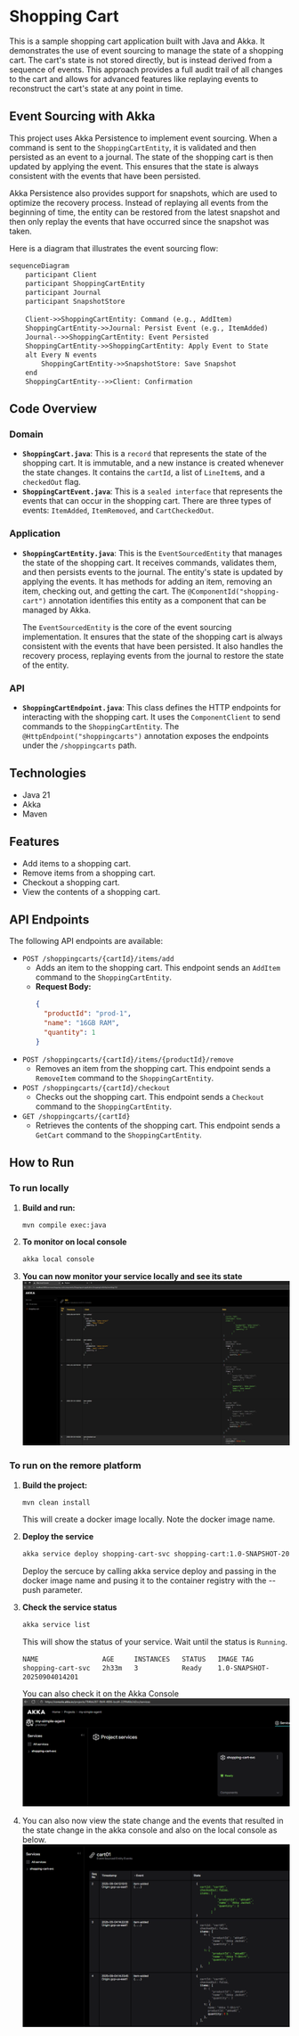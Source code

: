 # Shopping Cart

This is a sample shopping cart application built with Java and Akka. It demonstrates the use of event sourcing to manage the state of a shopping cart. The cart's state is not stored directly, but is instead derived from a sequence of events. This approach provides a full audit trail of all changes to the cart and allows for advanced features like replaying events to reconstruct the cart's state at any point in time.

## Event Sourcing with Akka

This project uses Akka Persistence to implement event sourcing. When a command is sent to the `ShoppingCartEntity`, it is validated and then persisted as an event to a journal. The state of the shopping cart is then updated by applying the event. This ensures that the state is always consistent with the events that have been persisted.

Akka Persistence also provides support for snapshots, which are used to optimize the recovery process. Instead of replaying all events from the beginning of time, the entity can be restored from the latest snapshot and then only replay the events that have occurred since the snapshot was taken.

Here is a diagram that illustrates the event sourcing flow:

```mermaid
sequenceDiagram
    participant Client
    participant ShoppingCartEntity
    participant Journal
    participant SnapshotStore

    Client->>ShoppingCartEntity: Command (e.g., AddItem)
    ShoppingCartEntity->>Journal: Persist Event (e.g., ItemAdded)
    Journal-->>ShoppingCartEntity: Event Persisted
    ShoppingCartEntity->>ShoppingCartEntity: Apply Event to State
    alt Every N events
        ShoppingCartEntity->>SnapshotStore: Save Snapshot
    end
    ShoppingCartEntity-->>Client: Confirmation
```

## Code Overview

### Domain

-   **`ShoppingCart.java`**: This is a `record` that represents the state of the shopping cart. It is immutable, and a new instance is created whenever the state changes. It contains the `cartId`, a list of `LineItem`s, and a `checkedOut` flag.
-   **`ShoppingCartEvent.java`**: This is a `sealed interface` that represents the events that can occur in the shopping cart. There are three types of events: `ItemAdded`, `ItemRemoved`, and `CartCheckedOut`.

### Application

-   **`ShoppingCartEntity.java`**: This is the `EventSourcedEntity` that manages the state of the shopping cart. It receives commands, validates them, and then persists events to the journal. The entity's state is updated by applying the events. It has methods for adding an item, removing an item, checking out, and getting the cart. The `@ComponentId("shopping-cart")` annotation identifies this entity as a component that can be managed by Akka.

    The `EventSourcedEntity` is the core of the event sourcing implementation. It ensures that the state of the shopping cart is always consistent with the events that have been persisted. It also handles the recovery process, replaying events from the journal to restore the state of the entity.

### API

-   **`ShoppingCartEndpoint.java`**: This class defines the HTTP endpoints for interacting with the shopping cart. It uses the `ComponentClient` to send commands to the `ShoppingCartEntity`. The `@HttpEndpoint("shoppingcarts")` annotation exposes the endpoints under the `/shoppingcarts` path.

## Technologies

- Java 21
- Akka
- Maven

## Features

- Add items to a shopping cart.
- Remove items from a shopping cart.
- Checkout a shopping cart.
- View the contents of a shopping cart.

## API Endpoints

The following API endpoints are available:

-   `POST /shoppingcarts/{cartId}/items/add`
    -   Adds an item to the shopping cart. This endpoint sends an `AddItem` command to the `ShoppingCartEntity`.
    -   **Request Body:**
        ```json
        {
          "productId": "prod-1",
          "name": "16GB RAM",
          "quantity": 1
        }
        ```
-   `POST /shoppingcarts/{cartId}/items/{productId}/remove`
    -   Removes an item from the shopping cart. This endpoint sends a `RemoveItem` command to the `ShoppingCartEntity`.
-   `POST /shoppingcarts/{cartId}/checkout`
    -   Checks out the shopping cart. This endpoint sends a `Checkout` command to the `ShoppingCartEntity`.
-   `GET /shoppingcarts/{cartId}`
    -   Retrieves the contents of the shopping cart. This endpoint sends a `GetCart` command to the `ShoppingCartEntity`.

## How to Run

### To run locally

1. **Build and run:**
    ```bash
    mvn compile exec:java
    ```
2. **To monitor on local console**
    ```bash
    akka local console
    ```
3. **You can now monitor your service locally and see its state**
![alt text](local-console.png)

### To run on the remore platform
1.  **Build the project:**
    ```bash
    mvn clean install
    ```
    This will create a docker image locally. Note the docker image name.

2.  **Deploy the service**
    ```bash
    akka service deploy shopping-cart-svc shopping-cart:1.0-SNAPSHOT-20250904014201 --push
    ```
    Deploy the sercuce by calling akka service deploy and passing in the docker image name and pusing it to the container registry with the --push parameter.

3. **Check the service status**
    ```bash
    akka service list
    ```
    This will show the status of your service. Wait until the status is `Running`.
    ```console
    NAME                AGE     INSTANCES   STATUS   IMAGE TAG                     
    shopping-cart-svc   2h33m   3           Ready    1.0-SNAPSHOT-20250904014201 
    ```
    You can also check it on the Akka Console
    ![alt text](akka-console.png)
4. You can also now view the state change and the events that resulted in the state change in the akka console and also on the local console as below.
![alt text](events-state.png)
    

